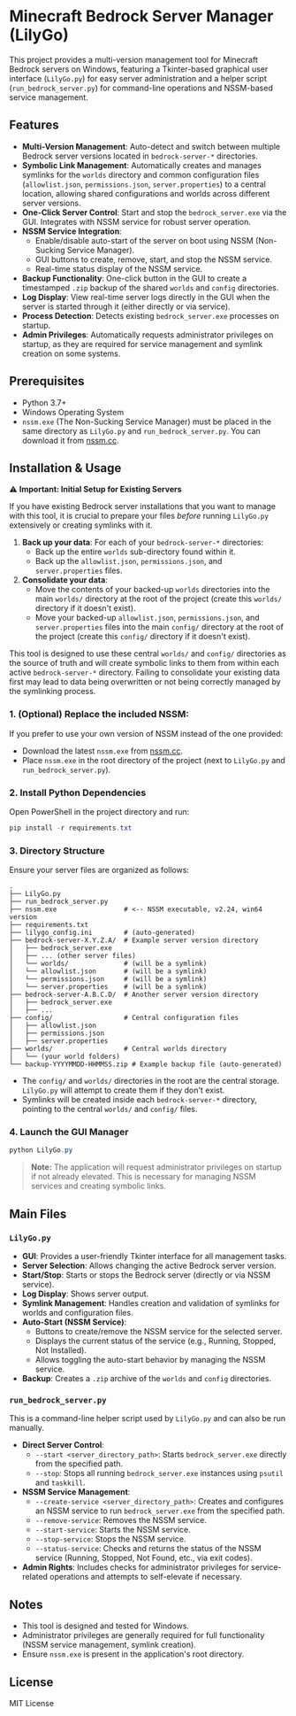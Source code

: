 # Minecraft Bedrock Server Manager (LilyGo)

This project provides a multi-version management tool for Minecraft Bedrock servers on Windows, featuring a Tkinter-based graphical user interface (`LilyGo.py`) for easy server administration and a helper script (`run_bedrock_server.py`) for command-line operations and NSSM-based service management.

## Features

-   **Multi-Version Management**: Auto-detect and switch between multiple Bedrock server versions located in `bedrock-server-*` directories.
-   **Symbolic Link Management**: Automatically creates and manages symlinks for the `worlds` directory and common configuration files (`allowlist.json`, `permissions.json`, `server.properties`) to a central location, allowing shared configurations and worlds across different server versions.
-   **One-Click Server Control**: Start and stop the `bedrock_server.exe` via the GUI. Integrates with NSSM service for robust server operation.
-   **NSSM Service Integration**:
    -   Enable/disable auto-start of the server on boot using NSSM (Non-Sucking Service Manager).
    -   GUI buttons to create, remove, start, and stop the NSSM service.
    -   Real-time status display of the NSSM service.
-   **Backup Functionality**: One-click button in the GUI to create a timestamped `.zip` backup of the shared `worlds` and `config` directories.
-   **Log Display**: View real-time server logs directly in the GUI when the server is started through it (either directly or via service).
-   **Process Detection**: Detects existing `bedrock_server.exe` processes on startup.
-   **Admin Privileges**: Automatically requests administrator privileges on startup, as they are required for service management and symlink creation on some systems.

## Prerequisites

-   Python 3.7+
-   Windows Operating System
-   `nssm.exe` (The Non-Sucking Service Manager) must be placed in the same directory as `LilyGo.py` and `run_bedrock_server.py`. You can download it from [nssm.cc](https://nssm.cc/download).

## Installation & Usage

⚠️ **Important: Initial Setup for Existing Servers**

If you have existing Bedrock server installations that you want to manage with this tool, it is crucial to prepare your files *before* running `LilyGo.py` extensively or creating symlinks with it.

1.  **Back up your data**: For each of your `bedrock-server-*` directories:
    *   Back up the entire `worlds` sub-directory found within it.
    *   Back up the `allowlist.json`, `permissions.json`, and `server.properties` files.
2.  **Consolidate your data**: 
    *   Move the contents of your backed-up `worlds` directories into the main `worlds/` directory at the root of the project (create this `worlds/` directory if it doesn\'t exist).
    *   Move your backed-up `allowlist.json`, `permissions.json`, and `server.properties` files into the main `config/` directory at the root of the project (create this `config/` directory if it doesn\'t exist).

This tool is designed to use these central `worlds/` and `config/` directories as the source of truth and will create symbolic links to them from within each active `bedrock-server-*` directory. Failing to consolidate your existing data first may lead to data being overwritten or not being correctly managed by the symlinking process.

 ### 1. (Optional) **Replace** the included NSSM:

If you prefer to use your own version of NSSM instead of the one provided:

- Download the latest `nssm.exe` from [nssm.cc](https://nssm.cc/download).
- Place `nssm.exe` in the root directory of the project (next to `LilyGo.py` and `run_bedrock_server.py`).

### 2. Install Python Dependencies

Open PowerShell in the project directory and run:

```powershell
pip install -r requirements.txt
```

### 3. Directory Structure

Ensure your server files are organized as follows:

```
.
├── LilyGo.py
├── run_bedrock_server.py
├── nssm.exe                 # <-- NSSM executable, v2.24, win64 version
├── requirements.txt
├── lilygo_config.ini        # (auto-generated)
├── bedrock-server-X.Y.Z.A/  # Example server version directory
│   ├── bedrock_server.exe
│   ├── ... (other server files)
│   └── worlds/              # (will be a symlink)
│   └── allowlist.json       # (will be a symlink)
│   └── permissions.json     # (will be a symlink)
│   └── server.properties    # (will be a symlink)
├── bedrock-server-A.B.C.D/  # Another server version directory
│   ├── bedrock_server.exe
│   ├── ...
├── config/                  # Central configuration files
│   ├── allowlist.json
│   ├── permissions.json
│   ├── server.properties
├── worlds/                  # Central worlds directory
│   └── (your world folders)
└── backup-YYYYMMDD-HHMMSS.zip # Example backup file (auto-generated)
```

-   The `config/` and `worlds/` directories in the root are the central storage. `LilyGo.py` will attempt to create them if they don\'t exist.
-   Symlinks will be created inside each `bedrock-server-*` directory, pointing to the central `worlds/` and `config/` files.

### 4. Launch the GUI Manager

```powershell
python LilyGo.py
```

> **Note:** The application will request administrator privileges on startup if not already elevated. This is necessary for managing NSSM services and creating symbolic links.

## Main Files

### `LilyGo.py`
-   **GUI**: Provides a user-friendly Tkinter interface for all management tasks.
-   **Server Selection**: Allows changing the active Bedrock server version.
-   **Start/Stop**: Starts or stops the Bedrock server (directly or via NSSM service).
-   **Log Display**: Shows server output.
-   **Symlink Management**: Handles creation and validation of symlinks for worlds and configuration files.
-   **Auto-Start (NSSM Service)**:
    -   Buttons to create/remove the NSSM service for the selected server.
    -   Displays the current status of the service (e.g., Running, Stopped, Not Installed).
    -   Allows toggling the auto-start behavior by managing the NSSM service.
-   **Backup**: Creates a `.zip` archive of the `worlds` and `config` directories.

### `run_bedrock_server.py`
This is a command-line helper script used by `LilyGo.py` and can also be run manually.

-   **Direct Server Control**:
    -   `--start <server_directory_path>`: Starts `bedrock_server.exe` directly from the specified path.
    -   `--stop`: Stops all running `bedrock_server.exe` instances using `psutil` and `taskkill`.
-   **NSSM Service Management**:
    -   `--create-service <server_directory_path>`: Creates and configures an NSSM service to run `bedrock_server.exe` from the specified path.
    -   `--remove-service`: Removes the NSSM service.
    -   `--start-service`: Starts the NSSM service.
    -   `--stop-service`: Stops the NSSM service.
    -   `--status-service`: Checks and returns the status of the NSSM service (Running, Stopped, Not Found, etc., via exit codes).
-   **Admin Rights**: Includes checks for administrator privileges for service-related operations and attempts to self-elevate if necessary.

## Notes
-   This tool is designed and tested for Windows.
-   Administrator privileges are generally required for full functionality (NSSM service management, symlink creation).
-   Ensure `nssm.exe` is present in the application\'s root directory.

## License

MIT License
